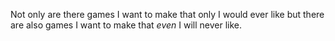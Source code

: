 Not only are there games I want to make that only I would ever like but there are also games I want to make that *even* I will never like.